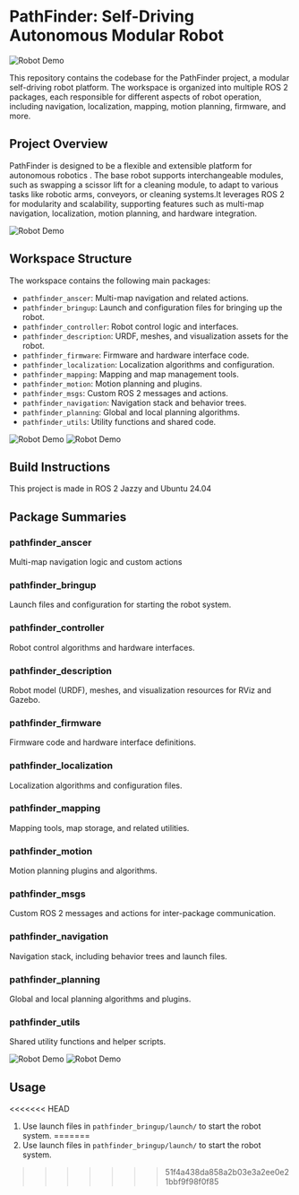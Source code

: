 
# PathFinder: Self-Driving Autonomous Modular Robot
![Robot Demo](Images/real%20robot.png)

This repository contains the codebase for the PathFinder project, a modular self-driving robot platform. The workspace is organized into multiple ROS 2 packages, each responsible for different aspects of robot operation, including navigation, localization, mapping, motion planning, firmware, and more.

## Project Overview
PathFinder is designed to be a flexible and extensible platform for autonomous robotics . The base robot supports interchangeable modules, such as swapping a scissor lift for a cleaning module, to adapt to various
 tasks like robotic arms, conveyors, or cleaning systems.It leverages ROS 2 for modularity and scalability, supporting features such as multi-map navigation, localization, motion planning, and hardware integration.
 
![Robot Demo](Images/single%20plate%20base%20robot.png)

## Workspace Structure
The workspace contains the following main packages:

- `pathfinder_anscer`: Multi-map navigation and related actions.
- `pathfinder_bringup`: Launch and configuration files for bringing up the robot.
- `pathfinder_controller`: Robot control logic and interfaces.
- `pathfinder_description`: URDF, meshes, and visualization assets for the robot.
- `pathfinder_firmware`: Firmware and hardware interface code.
- `pathfinder_localization`: Localization algorithms and configuration.
- `pathfinder_mapping`: Mapping and map management tools.
- `pathfinder_motion`: Motion planning and plugins.
- `pathfinder_msgs`: Custom ROS 2 messages and actions.
- `pathfinder_navigation`: Navigation stack and behavior trees.
- `pathfinder_planning`: Global and local planning algorithms.
- `pathfinder_utils`: Utility functions and shared code.

![Robot Demo](Images/double%20plate%20base%20robot.png)
![Robot Demo](Images/pathfinder%20with%20double%20arm.png)
## Build Instructions
This project is made in ROS 2 Jazzy and Ubuntu 24.04 

## Package Summaries
### pathfinder_anscer
Multi-map navigation logic and custom actions 

### pathfinder_bringup
Launch files and configuration for starting the robot system.

### pathfinder_controller
Robot control algorithms and hardware interfaces.

### pathfinder_description
Robot model (URDF), meshes, and visualization resources for RViz and Gazebo.

### pathfinder_firmware
Firmware code and hardware interface definitions.

### pathfinder_localization
Localization algorithms and configuration files.

### pathfinder_mapping
Mapping tools, map storage, and related utilities.

### pathfinder_motion
Motion planning plugins and algorithms.

### pathfinder_msgs
Custom ROS 2 messages and actions for inter-package communication.

### pathfinder_navigation
Navigation stack, including behavior trees and launch files.

### pathfinder_planning
Global and local planning algorithms and plugins.

### pathfinder_utils
Shared utility functions and helper scripts.

![Robot Demo](Images/pathfinder%20with%20scissor.png)
![Robot Demo](Images/pathfinder%20with%20scissor%20and%20conveyor.png)


## Usage
<<<<<<< HEAD
1. Use launch files in `pathfinder_bringup/launch/` to start the robot system.
=======
1. Use launch files in `pathfinder_bringup/launch/` to start the robot system.
>>>>>>> 51f4a438da858a2b03e3a2ee0e21bbf9f98f0f85
